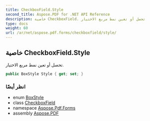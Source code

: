```yaml
---
title: CheckboxField.Style
second_title: Aspose.PDF for .NET API Reference
description: خاصية CheckboxField. تحصل أو تعين نمط مربع الاختيار
type: docs
weight: 60
url: /ar/net/aspose.pdf.forms/checkboxfield/style/
---
```

## خاصية CheckboxField.Style

تحصل أو تعين نمط مربع الاختيار.

```csharp
public BoxStyle Style { get; set; }
```

### انظر أيضًا

* enum [BoxStyle](../../boxstyle/)
* class [CheckboxField](../)
* namespace [Aspose.Pdf.Forms](../../../aspose.pdf.forms/)
* assembly [Aspose.PDF](../../../)